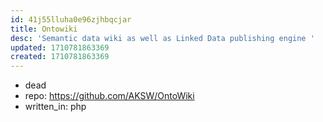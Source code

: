 ```yaml
---
id: 41j55lluha0e96zjhbqcjar
title: Ontowiki
desc: 'Semantic data wiki as well as Linked Data publishing engine '
updated: 1710781863369
created: 1710781863369
---
```


- dead
- repo: https://github.com/AKSW/OntoWiki
- written_in: php